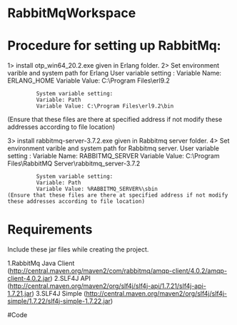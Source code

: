# RabbitMqWorkspace

# Procedure for setting up RabbitMq:

1> install otp_win64_20.2.exe given in Erlang folder.
2> Set environment varible and system path for Erlang 
             User variable setting : 
             Variable Name: ERLANG_HOME
             Variable Value: C:\Program Files\erl9.2
              
             System variable setting:
             Variable: Path
             Variable Value: C:\Program Files\erl9.2\bin
   (Ensure that these files are there at specified address if not modify these addresses according to file location)

3> install rabbitmq-server-3.7.2.exe given in Rabbitmq server folder.
4> Set environment varible and system path for Rabbitmq  server.
             User variable setting : 
             Variable Name: RABBITMQ_SERVER
             Variable Value: C:\Program Files\RabbitMQ Server\rabbitmq_server-3.7.2
              
             System variable setting:
             Variable: Path
             Variable Value: %RABBITMQ_SERVER%\sbin
    (Ensure that these files are there at specified address if not modify these addresses according to file location)



# Requirements

Include these jar files while creating the project.

1.RabbitMq Java Client (http://central.maven.org/maven2/com/rabbitmq/amqp-client/4.0.2/amqp-client-4.0.2.jar)
2.SLF4J API (http://central.maven.org/maven2/org/slf4j/slf4j-api/1.7.21/slf4j-api-1.7.21.jar)
3.SLF4J Simple (http://central.maven.org/maven2/org/slf4j/slf4j-simple/1.7.22/slf4j-simple-1.7.22.jar)


#Code 
